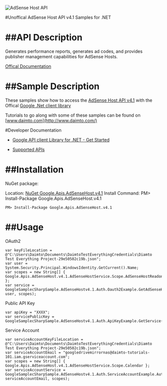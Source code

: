 ﻿![AdSense Host API](https://www.google.com/images/icons/product/adsense-32.png)

#Unoffical AdSense Host API v4.1 Samples for .NET  

##API Description
=============

Generates performance reports, generates ad codes, and provides publisher management capabilities for AdSense Hosts.

[Offical Documentation](https://developers.google.com/adsense/host/)

##Sample Description
=============

These samples show how to access the [AdSense Host API v4.1](https://developers.google.com/adsense/host/) with the Offical [Google .Net client library](https://github.com/google/google-api-dotnet-client)

Tutorials to go along with some of these samples can be found on [www.daimto.com](http://www.daimto.com/)

#Developer Documentation

* [Google API client Library for .NET - Get Started](https://developers.google.com/api-client-library/dotnet/get_started)

* [Supported APIs](https://developers.google.com/api-client-library/dotnet/apis/)

##Installation
=================================

NuGet package:

Location: [NuGet Google.Apis.AdSenseHost.v4.1](https://www.nuget.org/packages/Google.Apis.AdSenseHost.v4.1)
Install Command: PM>  Install-Package Google.Apis.AdSenseHost.v4.1

```
PM> Install-Package Google.Apis.AdSenseHost.v4.1
```

##Usage
=================================

OAuth2
```
var keyFileLocation = @"C:\Users\Daimto\Documents\DaimtoTestEverythingCredentials\Diamto Test Everything Project-29e50502c19b.json";
var user = System.Security.Principal.WindowsIdentity.GetCurrent().Name;
var scopes = new String[] { Google.Apis.AdSenseHost.v4.1.AdSenseHostService.Scope.AdSenseHostReadonly };
var service = GoogleSamplecSharpSample.AdSenseHostv4.1.Auth.Oauth2Example.GetAdSenseHostService(keyFileLocation, user, scopes);
```
Public API Key
```
var apiKey = "XXXX";
var servicePublicKey = GoogleSamplecSharpSample.AdSenseHostv4.1.Auth.ApiKeyExample.GetService(apiKey);
```
Service Account
```
var serviceAccountKeyFileLocation = @"C:\Users\Daimto\Documents\DaimtoTestEverythingCredentials\Diamto Test Everything Project-29e50502c19b.json";
var serviceAccountEmail = "googledrivemirrornas@daimto-tutorials-101.iam.gserviceaccount.com";
var scopes = new String[] { Google.Apis.AdSenseHost.v4.1.AdSenseHostService.Scope.Calendar };            
var serviceAccountService = GoogleSamplecSharpSample.AdSenseHostv4.1.Auth.ServiceAccountExample.AuthenticateServiceAccount(serviceAccountKeyFileLocation, serviceAccountEmail, scopes);
```
